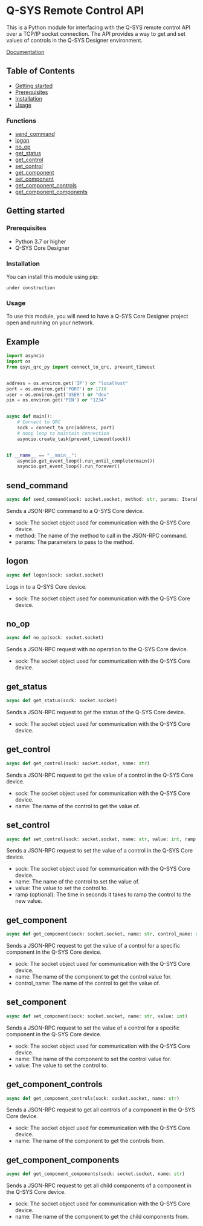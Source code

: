 # Q-SYS Remote Control API

This is a Python module for interfacing with the Q-SYS remote control API over a TCP/IP socket connection. The API provides a way to get and set values of controls in the Q-SYS Designer environment.

[Documentation](https://videogameroulette.github.io/qsys-qrc-py/)

## Table of Contents

- [Getting started](#Getting-started)
- [Prerequisites](#Prerequisites)
- [Installation](#Installation)
- [Usage](#Usage)

### Functions
- [send_command](#send_command)
- [logon](#logon)
- [no_op](#no_op)
- [get_status](#get_status)
- [get_control](#get_control)
- [set_control](#set_control)
- [get_component](#get_component)
- [set_component](#set_component)
- [get_component_controls](#get_component_controls)
- [get_component_components](#get_component_components)

## Getting started

### Prerequisites

- Python 3.7 or higher
- Q-SYS Core Designer

### Installation

You can install this module using pip:

```
under construction
```


### Usage

To use this module, you will need to have a Q-SYS Core Designer project open and running on your network.

## Example
```py
import asyncio
import os
from qsys_qrc_py import connect_to_qrc, prevent_timeout


address = os.environ.get('IP') or "localhost"
port = os.environ.get('PORT') or 1710
user = os.environ.get('USER') or "dev"
pin = os.environ.get('PIN') or "1234"


async def main():
    # Connect to QRC
    sock = connect_to_qrc(address, port)
    # noop loop to maintain connection
    asyncio.create_task(prevent_timeout(sock))


if __name__ == "__main__":
    asyncio.get_event_loop().run_until_complete(main())
    asyncio.get_event_loop().run_forever()
```

## send_command

```py
async def send_command(sock: socket.socket, method: str, params: Iterable[str])
```

Sends a JSON-RPC command to a Q-SYS Core device.

* sock: The socket object used for communication with the Q-SYS Core device.
* method: The name of the method to call in the JSON-RPC command.
* params: The parameters to pass to the method.

## logon

```py
async def logon(sock: socket.socket)
```

Logs in to a Q-SYS Core device.

* sock: The socket object used for communication with the Q-SYS Core device.

## no_op

```py
async def no_op(sock: socket.socket)
```

Sends a JSON-RPC request with no operation to the Q-SYS Core device.

* sock: The socket object used for communication with the Q-SYS Core device.

## get_status

```py
async def get_status(sock: socket.socket)
```

Sends a JSON-RPC request to get the status of the Q-SYS Core device.

* sock: The socket object used for communication with the Q-SYS Core device.

## get_control

```py
async def get_control(sock: socket.socket, name: str)
```

Sends a JSON-RPC request to get the value of a control in the Q-SYS Core device.

* sock: The socket object used for communication with the Q-SYS Core device.
* name: The name of the control to get the value of.

## set_control

```py
async def set_control(sock: socket.socket, name: str, value: int, ramp: Optional[float] = None)
```

Sends a JSON-RPC request to set the value of a control in the Q-SYS Core device.

* sock: The socket object used for communication with the Q-SYS Core device.
* name: The name of the control to set the value of.
* value: The value to set the control to.
* ramp (optional): The time in seconds it takes to ramp the control to the new value.

## get_component

```py
async def get_component(sock: socket.socket, name: str, control_name: str)
```

Sends a JSON-RPC request to get the value of a control for a specific component in the Q-SYS Core device.

* sock: The socket object used for communication with the Q-SYS Core device.
* name: The name of the component to get the control value for.
* control_name: The name of the control to get the value of.

## set_component

```py
async def set_component(sock: socket.socket, name: str, value: int)
```

Sends a JSON-RPC request to set the value of a control for a specific component in the Q-SYS Core device.

* sock: The socket object used for communication with the Q-SYS Core device.
* name: The name of the component to set the control value for.
* value: The value to set the control to.

## get_component_controls

```py
async def get_component_controls(sock: socket.socket, name: str)
```

Sends a JSON-RPC request to get all controls of a component in the Q-SYS Core device.

* sock: The socket object used for communication with the Q-SYS Core device.
* name: The name of the component to get the controls from.

## get_component_components

```py
async def get_component_components(sock: socket.socket, name: str)
```

Sends a JSON-RPC request to get all child components of a component in the Q-SYS Core device.

* sock: The socket object used for communication with the Q-SYS Core device.
* name: The name of the component to get the child components from.
